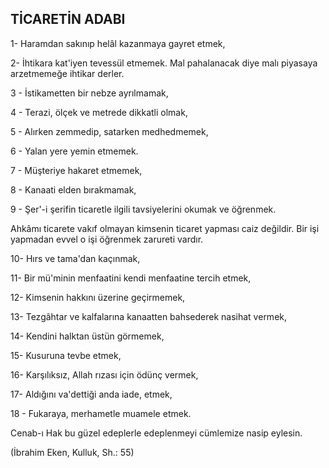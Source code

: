 ## TİCARETİN ADABI

1- Haramdan sakınıp helâl kazanmaya gayret etmek,

2- İhtikara kat'iyen tevessül etmemek. Mal pahalanacak diye malı piyasaya arzetmemeğe ihtikar derler.

3 - İstikametten bir nebze ayrılmamak,

4 - Terazi, ölçek ve metrede dikkatli olmak,

5 - Alırken zemmedip, satarken medhedmemek,

6 - Yalan yere yemin etmemek.

7 - Müşteriye hakaret etmemek,

8 - Kanaati elden bırakmamak,

9 - Şer'-i şerifin ticaretle ilgili tavsiyelerini okumak ve öğrenmek.

Ahkâmı ticarete vakıf olmayan kimsenin ti­caret yapması caiz değildir. Bir işi yapmadan evvel o işi öğrenmek zarureti vardır.

10- Hırs ve tama'dan kaçınmak,

11- Bir mü'minin menfaatini kendi menfaatine tercih etmek,

12- Kimsenin hakkını üzerine geçirmemek,

13- Tezgâhtar ve kalfalarına kanaatten bahsederek nasihat vermek,

14- Kendini halktan üstün görmemek,

15- Kusuruna tevbe etmek,

16- Karşılıksız, Allah rızası için ödünç vermek,

17- Aldığını va'dettiği anda iade, etmek,

18 - Fukaraya, merhametle muamele etmek.

Cenab-ı Hak bu güzel edeplerle edeplenmeyi cümlemize nasip eylesin.

(İbrahim Eken, Kulluk, Sh.: 55)
